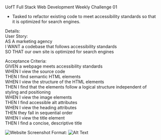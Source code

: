 UofT Full Stack Web Development
Weekly Challenge 01
 - Tasked to refactor existing code to meet accessibility standards so that it is optimized for search engines.

Details: <br />
User Story: <br />
AS A marketing agency <br />
I WANT a codebase that follows accessibility standards <br />
SO THAT our own site is optimized for search engines <br />

Acceptance Criteria: <br />
GIVEN a webpage meets accessibility standards <br />
WHEN I view the source code <br />
THEN I find semantic HTML elements <br />
WHEN I view the structure of the HTML elements <br />
THEN I find that the elements follow a logical structure independent of styling and positioning <br />
WHEN I view the image elements <br />
THEN I find accessible alt attributes <br />
WHEN I view the heading attributes <br />
THEN they fall in sequential order <br />
WHEN I view the title element <br />
THEN I find a concise, descriptive title <br />

![Website Screenshot](./assets/images/screencapture-file-C-Users-Taimur-Hasan-projects-urban-octo-telegram-index-html-2022-02-19-17_50_07.png)
Format: ![Alt Text](url)
